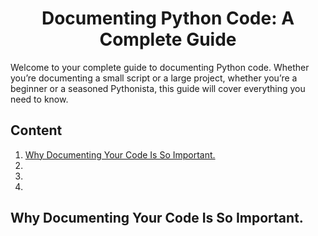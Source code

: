 <h1 align="center">Documenting Python Code: A Complete Guide</h1>

Welcome to your complete guide to documenting Python code. Whether you’re documenting a small script or a large project, whether you’re a beginner or a seasoned Pythonista, this guide will cover everything you need to know.

<h2>Content</h2>

<ol>
<li><a href="#01">Why Documenting Your Code Is So Important.</a></li>
<li><a href="#02"></a></li>
<li><a href="#03"></a></li>
<li><a href="#04"></a></li>
</ol>

<h2 id="01">Why Documenting Your Code Is So Important.</h2>

<h2 id ="02"></h2>

<h2 id ="03"></h2>

<h2 id ="04"></h2>